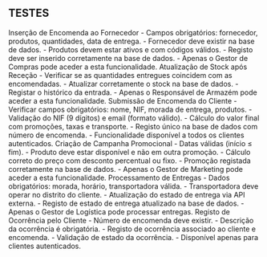 ## TESTES 

Inserção de Encomenda ao Fornecedor
	- Campos obrigatórios: fornecedor, produtos, quantidades, data de entrega.
	- Fornecedor deve existir na base de dados.
	- Produtos devem estar ativos e com códigos válidos.
	- Registo deve ser inserido corretamente na base de dados.
	- Apenas o Gestor de Compras pode aceder a esta funcionalidade.
Atualização de Stock após Receção
	- Verificar se as quantidades entregues coincidem com as encomendadas.
	- Atualizar corretamente o stock na base de dados.
	- Registar o histórico da entrada.
	- Apenas o Responsável de Armazém pode aceder a esta funcionalidade.
Submissão de Encomenda do Cliente
	- Verificar campos obrigatórios: nome, NIF, morada de entrega, produtos.
	- Validação do NIF (9 dígitos) e email (formato válido).
	- Cálculo do valor final com promoções, taxas e transporte.
	- Registo único na base de dados com número de encomenda.
	- Funcionalidade disponível a todos os clientes autenticados.
Criação de Campanha Promocional
	- Datas válidas (início ≤ fim).
	- Produto deve estar disponível e não em outra promoção.
	- Cálculo correto do preço com desconto percentual ou fixo.
	- Promoção registada corretamente na base de dados.
	- Apenas o Gestor de Marketing pode aceder a esta funcionalidade.
Processamento de Entregas
	- Dados obrigatórios: morada, horário, transportadora válida.
	- Transportadora deve operar no distrito do cliente.
	- Atualização do estado de entrega via API externa.
	- Registo de estado de entrega atualizado na base de dados.
	- Apenas o Gestor de Logística pode processar entregas.
Registo de Ocorrência pelo Cliente
	- Número de encomenda deve existir.
	- Descrição da ocorrência é obrigatória.
	- Registo de ocorrência associado ao cliente e encomenda.
	- Validação de estado da ocorrência.
	- Disponível apenas para clientes autenticados.
